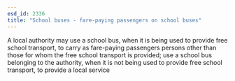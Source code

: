 ```yaml
---
esd_id: 2336
title: "School buses - fare-paying passengers on school buses"
---
```


A local authority may use a school bus, when it is being used to provide free school transport, to carry as fare-paying passengers persons other than those for whom the free school transport is provided; use a school bus belonging to the authority, when it is not being used to provide free school transport, to provide a local service

